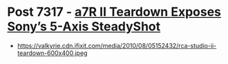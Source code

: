 # Post 7317 - [a7R II Teardown Exposes Sony&#8217;s 5-Axis SteadyShot](https://www.ifixit.com/News/7317/a7r-ii)

- https://valkyrie.cdn.ifixit.com/media/2010/08/05152432/rca-studio-ii-teardown-600x400.jpeg

